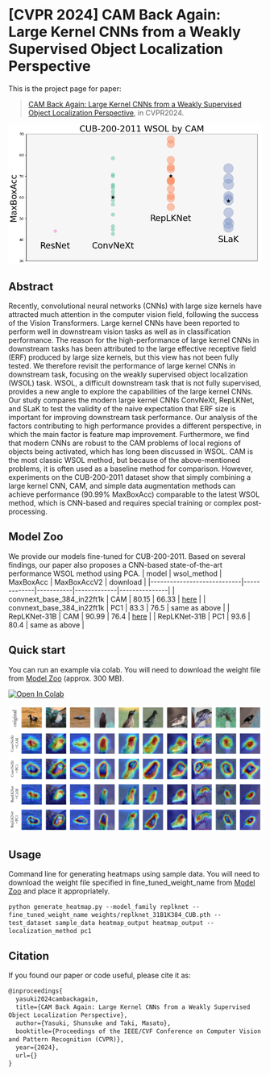 

**[CVPR 2024] CAM Back Again**: Large Kernel CNNs from a Weakly Supervised Object Localization Perspective
========

This is the project page for paper:
> [CAM Back Again: Large Kernel CNNs from a Weakly Supervised Object Localization Perspective](), in CVPR2024.

![head_img](img/head_img.png)

## Abstract

Recently, convolutional neural networks (CNNs) with large size kernels have attracted much attention in the computer vision field, following the success of the Vision Transformers. Large kernel CNNs have been reported to perform well in downstream vision tasks as well as in classification performance. The reason for the high-performance of large kernel CNNs in downstream tasks has been attributed to the large effective receptive field (ERF) produced by large size kernels, but this view has not been fully tested. We therefore revisit the performance of large kernel CNNs in downstream task, focusing on the weakly supervised object localization (WSOL) task. WSOL, a difficult downstream task that is not fully supervised, provides a new angle to explore the capabilities of the large kernel CNNs. Our study compares the modern large kernel CNNs ConvNeXt, RepLKNet, and SLaK to test the validity of the naive expectation that ERF size is important for improving downstream task performance. Our analysis of the factors contributing to high performance provides a different perspective, in which the main factor is feature map improvement. Furthermore, we find that modern CNNs are robust to the CAM problems of local regions of objects being activated, which has long been discussed in WSOL. CAM is the most classic WSOL method, but because of the above-mentioned problems, it is often used as a baseline method for comparison. However, experiments on the CUB-200-2011 dataset show that simply combining a large kernel CNN, CAM, and simple data augmentation methods can achieve performance (90.99% MaxBoxAcc) comparable to the latest WSOL method, which is CNN-based and requires special training or complex post-processing.


## Model Zoo
We provide our models fine-tuned for CUB-200-2011. Based on several findings, our paper also proposes a CNN-based state-of-the-art performance WSOL method using PCA.
| model                      | wsol_method | MaxBoxAcc | MaxBoxAccV2 | download      |
|----------------------------|-------------|-----------|-------------|---------------|
| convnext_base_384_in22ft1k | CAM         | 80.15     | 66.33       | [here](https://drive.google.com/file/d/1JYmMK3EiQQyGTo2CsU6m33juyaAmx2wm/view?usp=drive_link)          |
| convnext_base_384_in22ft1k | PC1         | 83.3      | 76.5        | same as above |
| RepLKNet-31B               | CAM         | 90.99     | 76.4        | [here](https://drive.google.com/file/d/1P8tInmaFknK2sbx5d1__A3U_Ij6T2SD-/view?usp=drive_link)          |
| RepLKNet-31B               | PC1         | 93.6      | 80.4        | same as above |




## Quick start

You can run an example via colab. You will need to download the weight file from [Model Zoo](#model-zoo) (approx. 300 MB).

[![Open In Colab](https://colab.research.google.com/assets/colab-badge.svg)](https://colab.research.google.com/drive/14ckRDKOIctAKePdzeIbaTk4zlGEha_uT?usp=drive_link)


![head_img](img/center_img.png)


## Usage

Command line for generating heatmaps using sample data. You will need to download the weight file specified in fine_tuned_weight_name from [Model Zoo](#model-zoo) and place it appropriately.
```
python generate_heatmap.py --model_family replknet --fine_tuned_weight_name weights/replknet_31B1K384_CUB.pth --test_dataset sample_data heatmap_output heatmap_output --localization_method pc1
```

<!-- ### Requirements -->


## Citation

If you found our paper or code useful, please cite it as:

```
@inproceedings{
  yasuki2024cambackagain,
  title={CAM Back Again: Large Kernel CNNs from a Weakly Supervised Object Localization Perspective},
  author={Yasuki, Shunsuke and Taki, Masato},
  booktitle={Proceedings of the IEEE/CVF Conference on Computer Vision and Pattern Recognition (CVPR)},
  year={2024},
  url={}
}
```
